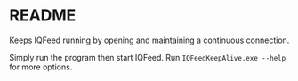 ﻿# README

Keeps IQFeed running by opening and maintaining a continuous connection.

Simply run the program then start IQFeed. Run `IQFeedKeepAlive.exe --help` for
more options.
